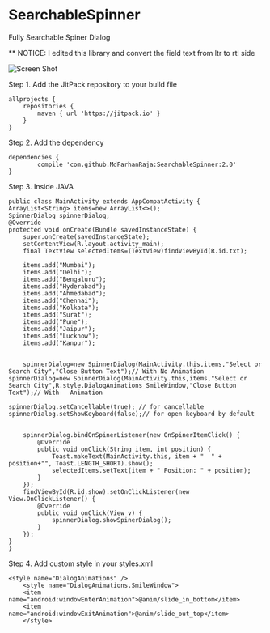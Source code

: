 # SearchableSpinner
Fully Searchable Spiner Dialog

** NOTICE: I edited this library and convert the field text from ltr to rtl side

![Screen Shot](https://cloud.githubusercontent.com/assets/18304656/23259376/d470d6aa-f9f2-11e6-98f1-679f1e32af8f.gif)


Step 1. Add the JitPack repository to your build file

	allprojects {
		repositories {
			maven { url 'https://jitpack.io' }
		}
	}
  
Step 2. Add the dependency

	dependencies {
	        compile 'com.github.MdFarhanRaja:SearchableSpinner:2.0'
	}
  
Step 3. Inside JAVA

    public class MainActivity extends AppCompatActivity {
    ArrayList<String> items=new ArrayList<>();
    SpinnerDialog spinnerDialog;
    @Override
    protected void onCreate(Bundle savedInstanceState) {
        super.onCreate(savedInstanceState);
        setContentView(R.layout.activity_main);
        final TextView selectedItems=(TextView)findViewById(R.id.txt);

        items.add("Mumbai");
        items.add("Delhi");
        items.add("Bengaluru");
        items.add("Hyderabad");
        items.add("Ahmedabad");
        items.add("Chennai");
        items.add("Kolkata");
        items.add("Surat");
        items.add("Pune");
        items.add("Jaipur");
        items.add("Lucknow");
        items.add("Kanpur");


        spinnerDialog=new SpinnerDialog(MainActivity.this,items,"Select or Search City","Close Button Text");// With No Animation
	spinnerDialog=new SpinnerDialog(MainActivity.this,items,"Select or Search City",R.style.DialogAnimations_SmileWindow,"Close Button Text");// With 	Animation
	
	spinnerDialog.setCancellable(true); // for cancellable
	spinnerDialog.setShowKeyboard(false);// for open keyboard by default
	
	
        spinnerDialog.bindOnSpinerListener(new OnSpinerItemClick() {
            @Override
            public void onClick(String item, int position) {
                Toast.makeText(MainActivity.this, item + "  " + position+"", Toast.LENGTH_SHORT).show();
                selectedItems.setText(item + " Position: " + position);
            }
        });
        findViewById(R.id.show).setOnClickListener(new View.OnClickListener() {
            @Override
            public void onClick(View v) {
                spinnerDialog.showSpinerDialog();
            }
        });
    }
    }
    
Step 4. Add custom style in your styles.xml

	<style name="DialogAnimations" />
    	<style name="DialogAnimations.SmileWindow">
        <item name="android:windowEnterAnimation">@anim/slide_in_bottom</item>
        <item name="android:windowExitAnimation">@anim/slide_out_top</item>
    	</style>

  
